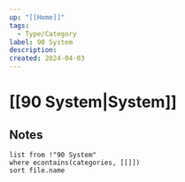 ```yaml
---
up: "[[Home]]"
tags:
  - Type/Category
label: 90 System
description: 
created: 2024-04-03
---
```

# [[90 System|System]]
## Notes
```dataview
list from !"90 System"
where econtains(categories, [[]])
sort file.name
```
